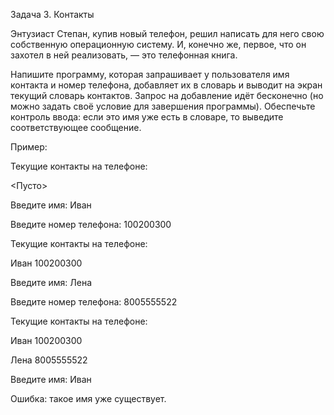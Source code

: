 Задача 3. Контакты

Энтузиаст Степан, купив новый телефон, решил написать для него свою собственную операционную систему. И, конечно же, первое, что он захотел в ней реализовать, — это телефонная книга.

Напишите программу, которая запрашивает у пользователя имя контакта и номер телефона, добавляет их в словарь и выводит на экран текущий словарь контактов. Запрос на добавление идёт бесконечно (но можно задать своё условие для завершения программы). Обеспечьте контроль ввода: если это имя уже есть в словаре, то выведите соответствующее сообщение.


Пример:

Текущие контакты на телефоне:

<Пусто>

Введите имя: Иван

Введите номер телефона: 100200300


Текущие контакты на телефоне:

Иван  100200300


Введите имя: Лена

Введите номер телефона: 8005555522


Текущие контакты на телефоне:

Иван  100200300

Лена  8005555522


Введите имя: Иван

Ошибка: такое имя уже существует.


